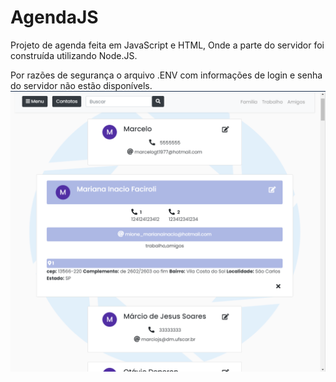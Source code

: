 # AgendaJS

Projeto de agenda feita em JavaScript e HTML,
Onde a parte do servidor foi construída utilizando Node.JS.

Por razões de segurança o arquivo .ENV com informações de login e senha do servidor não estão disponívels. 
![](SSAgenda.png)
